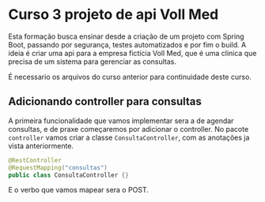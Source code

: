 # Curso 3 projeto de api Voll Med

Esta formação busca ensinar desde a criação de um projeto com Spring Boot, passando por segurança, testes automatizados e por fim o build. A ideia é criar uma api para a empresa fictícia Voll Med, que é uma clinica que precisa de um sistema para gerenciar as consultas.

É necessario os arquivos do curso anterior para continuidade deste curso.

## Adicionando controller para consultas

A primeira funcionalidade que vamos implementar sera a de agendar consultas, e de praxe começaremos por adicionar o controller. No pacote `controller` vamos criar a classe `ConsultaController`, com as anotações ja vista anteriormente.

```java
@RestController
@RequestMapping("consultas")
public class ConsultaController {}
```

E o verbo que vamos mapear sera o POST.

